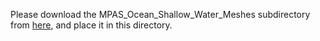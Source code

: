 Please download the MPAS_Ocean_Shallow_Water_Meshes subdirectory from [here](https://doi.org/10.5281/zenodo.7411962), and place it in this directory.